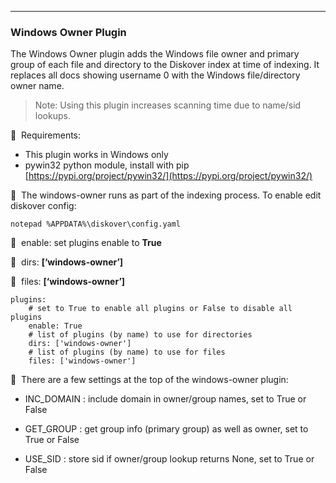 ___
### Windows Owner Plugin

The Windows Owner plugin adds the Windows file owner and primary group of each file and directory to the Diskover index at time of indexing. It replaces all docs showing username 0 with the Windows file/directory owner name.

>Note: Using this plugin increases scanning time due to name/sid lookups.

🔴 &nbsp;Requirements:
* This plugin works in Windows only
* pywin32 python module, install with pip [https://pypi.org/project/pywin32/](https://pypi.org/project/pywin32/)


🔴 &nbsp;The windows-owner runs as part of the indexing process. To enable edit diskover config:
```
notepad %APPDATA%\diskover\config.yaml
```

🔴 &nbsp;enable: set plugins enable to **True**

🔴 &nbsp;dirs: **[‘windows-owner’]**

🔴 &nbsp;files: **[‘windows-owner’]**

```
plugins:
    # set to True to enable all plugins or False to disable all plugins
    enable: True
    # list of plugins (by name) to use for directories
    dirs: ['windows-owner']
    # list of plugins (by name) to use for files
    files: ['windows-owner']
```

🔴 &nbsp;There are a few settings at the top of the windows-owner plugin:

- INC_DOMAIN : include domain in owner/group names, set to True or False

- GET_GROUP : get group info (primary group) as well as owner, set to True or False

- USE_SID : store sid if owner/group lookup returns None, set to True or False
